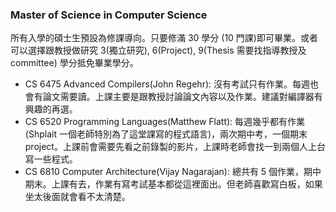 ### Master of Science in Computer Science

所有入學的碩士生預設為修課導向。只要修滿 30 學分 (10 門課)即可畢業。或者可以選擇跟教授做研究 3(獨立研究), 6(Project), 9(Thesis 需要找指導教授及 committee) 學分抵免畢業學分。

- CS 6475 Advanced Compilers(John Regehr): 沒有考試只有作業。每週也會有論文需要讀。上課主要是跟教授討論論文內容以及作業。建議對編譯器有興趣的再選。
- CS 6520 Programming Languages(Matthew Flatt): 每週幾乎都有作業(Shplait 一個老師特別為了這堂課寫的程式語言)，兩次期中考，一個期末 project。上課前會需要先看之前錄製的影片，上課時老師會找一到兩個人上台寫一些程式。
- CS 6810 Computer Architecture(Vijay Nagarajan): 總共有 5 個作業，期中期末。上課有去，作業有寫考試基本都從這裡面出。但老師喜歡寫白板，如果坐太後面就會看不太清楚。
